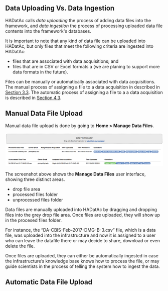 ## Data Uploading Vs. Data Ingestion

HADatAc calls _data uploading_ the process of adding data files into the framework, and _data ingestion_ the process of processing uploaded data file contents into the framework's databases. 

It is important to note that any kind of data file can be uploaded into HADatAc, but only files that meet the following criteria are ingested into HADatAc: 

* files that are associated with data acquisitions; and 
* files that are in CSV or Excel formats a (we are planing to support more data formats in the future). 

Files can be manually or automatically associated with data acquisitions. The manual process of assigning a file to a data acquisition in described in [Section 3.3](https://github.com/paulopinheiro1234/hadatac/wiki/3.3.-Data-Preparation-and-Ingestion). The automatic process of assigning a file to a a data acquisition is described in [Section 4.3](https://github.com/paulopinheiro1234/hadatac/wiki/4.3.-Metadata-Specification-(SSD,-OAS,-SDD)#432-object-access-specification-oas).   

## Manual Data File Upload

Manual data file upload is done by going to __Home > Manage Data Files__. 

![](https://raw.githubusercontent.com/paulopinheiro1234/hadatac-screenshots/master/Sec3/DatafileManagement.png)

The screenshot above shows the __Manage Data Files__ user interface, showing three distinct areas. 

* drop file area
* processed files folder
* unprocessed files folder

Data files are manually uploaded into HADatAc by dragging and dropping files into the grey drop file area. Once files are uploaded, they will show up in the procesed files folder.  

For instance, the “DA-CBIS-Feb-2017-DMG-B-3.csv” file, which is a data file, was uploaded into the infrastructure and now it is assigned to a user who can leave the datafile there or may decide to share, download or even delete the file. 

Once files are uploaded, they can either be automatically ingested in case the infrastructure’s knowledge base knows how to process the file, or may guide scientists in the process of telling the system how to ingest the data. 

## Automatic Data File Upload

